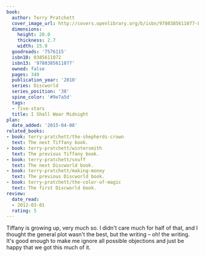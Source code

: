 ```yaml
---
book:
  author: Terry Pratchett
  cover_image_url: http://covers.openlibrary.org/b/isbn/9780385611077-L.jpg
  dimensions:
    height: 20.0
    thickness: 2.7
    width: 15.9
  goodreads: '7576115'
  isbn10: 0385611072
  isbn13: '9780385611077'
  owned: false
  pages: 349
  publication_year: '2010'
  series: Discworld
  series_position: '38'
  spine_color: '#9e7a5d'
  tags:
  - five-stars
  title: I Shall Wear Midnight
plan:
  date_added: '2015-04-08'
related_books:
- book: terry-pratchett/the-shepherds-crown
  text: The next Tiffany book.
- book: terry-pratchett/wintersmith
  text: The previous Tiffany book.
- book: terry-pratchett/snuff
  text: The next Discworld book.
- book: terry-pratchett/making-money
  text: The previous Discworld book.
- book: terry-pratchett/the-color-of-magic
  text: The first Discworld book.
review:
  date_read:
  - 2012-03-01
  rating: 5
---
```


Tiffany is growing up, very much so. I didn't care much for half of that, and I thought the general plot wasn't the
best, but the writing – oh! the writing. It's good enough to make me ignore all possible objections and just be happy
that we got this much of it.
